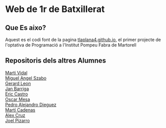 # Web de 1r de Batxillerat

## Que Es aixo?
Aquest es el codi font de la pagina [tlaplana4.github.io](https://tlaplana4.github.io), el primer projecte de l'optativa de Programació a l'Institut Pompeu Fabra de Martorell

## Repositoris dels altres Alumnes
[Marti Vidal](https://github.com/mvidal401/mvidal401.github.io)\
[Miguel Angel Szabo](https://github.com/mszabo4/mszabo4.github.io)\
[Gerard Leon](https://github.com/gerardleon21/gerardleon21.github.io)\
[Jan Barriga](https://github.com/JanBarriga/jbarriga.github.io)\
[Eric Castro](https://github.com/ecastro4/ecastro4.github.io)\
[Oscar Mesa](https://github.com/omesa4/omesa4.github.io)\
[Pedro Alejandro Dieguez](https://github.com/pdieguez4/pdieguez4.github.io)\
[Martí Cadenas](https://github.com/mcadenas4/mcadenas4.github.io)\
[Alex Cruz](https://github.com/acruz4pompeu/acruz4pompeu.github.io)\
[Joel Pizarro](https://github.com/jpizarro4)
